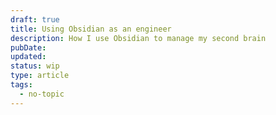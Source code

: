 ```yaml
---
draft: true
title: Using Obsidian as an engineer
description: How I use Obsidian to manage my second brain
pubDate: 
updated: 
status: wip
type: article
tags:
  - no-topic
---
```


